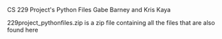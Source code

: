 CS 229 Project's Python Files
Gabe Barney and Kris Kaya

229project_pythonfiles.zip is a zip file containing all the files that are also found here
